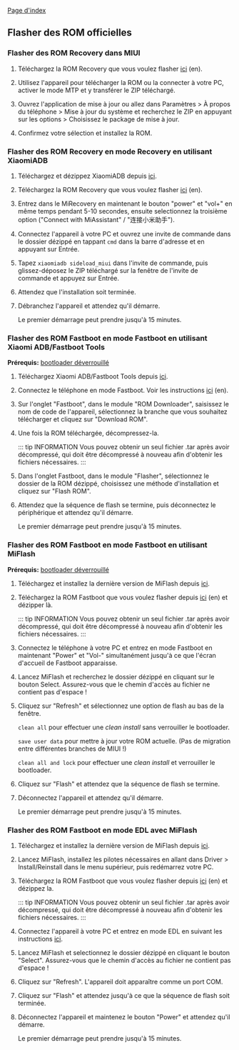 [Page d'index](../)

## Flasher des ROM officielles

### Flasher des ROM Recovery dans MIUI

1. Téléchargez la ROM Recovery que vous voulez flasher [ici](https://xiaomifirmwareupdater.com/miui/) (en).

2. Utilisez l'appareil pour télécharger la ROM ou la connecter à votre PC, activer le mode MTP et y transférer le ZIP téléchargé.

3. Ouvrez l'application de mise à jour ou allez dans Paramètres > À propos du téléphone > Mise à jour du système et recherchez le ZIP en appuyant sur les options > Choisissez le package de mise à jour.

4. Confirmez votre sélection et installez la ROM.

### Flasher des ROM Recovery en mode Recovery en utilisant XiaomiADB

1. Téléchargez et dézippez XiaomiADB depuis [ici](Outils_pour_les_appareils_Xiaomi.md).

2. Téléchargez la ROM Recovery que vous voulez flasher [ici](https://xiaomifirmwareupdater.com/miui/) (en).

3. Entrez dans le MiRecovery en maintenant le bouton "power" et "vol+" en même temps pendant 5-10 secondes, ensuite selectionnez la troisième option ("Connect with MiAssistant" / "连接小米助手").

4. Connectez l'appareil à votre PC et ouvrez une invite de commande dans le dossier dézippé en tappant `cmd` dans la barre d'adresse et en appuyant sur Entrée.

5. Tapez `xiaomiadb sideload_miui` dans l'invite de commande, puis glissez-déposez le ZIP téléchargé sur la fenêtre de l'invite de commande et appuyez sur Entrée.

6. Attendez que l'installation soit terminée.

7. Débranchez l'appareil et attendez qu'il démarre.

    Le premier démarrage peut prendre jusqu'à 15 minutes.

### Flasher des ROM Fastboot en mode Fastboot en utilisant Xiaomi ADB/Fastboot Tools

**Prérequis:** [bootloader déverrouillé](Deverrouiller_bootloader.md)

1. Téléchargez Xiaomi ADB/Fastboot Tools depuis [ici](Outils_pour_les_appareils_Xiaomi.md).

2. Connectez le téléphone en mode Fastboot. Voir les instructions [ici](https://szaki.github.io/XiaomiADBFastbootTools/) (en).

3. Sur l'onglet "Fastboot", dans le module "ROM Downloader", saisissez le nom de code de l'appareil, sélectionnez la branche que vous souhaitez télécharger et cliquez sur "Download ROM".

4. Une fois la ROM téléchargée, décompressez-la.

   ::: tip INFORMATION
   Vous pouvez obtenir un seul fichier .tar après avoir décompressé, qui doit être décompressé à nouveau afin d'obtenir les fichiers nécessaires.
   :::

5. Dans l'onglet Fastboot, dans le module "Flasher", sélectionnez le dossier de la ROM dézippé, choisissez une méthode d'installation et cliquez sur "Flash ROM".

6. Attendez que la séquence de flash se termine, puis déconnectez le périphérique et attendez qu'il démarre.

    Le premier démarrage peut prendre jusqu'à 15 minutes.

### Flasher des ROM Fastboot en mode Fastboot en utilisant MiFlash

**Prérequis:** [bootloader déverrouillé](Deverrouiller_bootloader.md)

1. Téléchargez et installez la dernière version de MiFlash depuis [ici](Outils_pour_les_appareils_Xiaomi.md).

2. Téléchargez la ROM Fastboot que vous voulez flasher depuis [ici](https://xiaomifirmwareupdater.com/miui/) (en) et dézipper là.

   ::: tip INFORMATION
   Vous pouvez obtenir un seul fichier .tar après avoir décompressé, qui doit être décompressé à nouveau afin d'obtenir les fichiers nécessaires.
   :::

3. Connectez le téléphone à votre PC et entrez en mode Fastboot en maintenant "Power" et "Vol-" simultanément jusqu'à ce que l'écran d'accueil de Fastboot apparaisse.

4. Lancez MiFlash et recherchez le dossier dézippé en cliquant sur le bouton Select. Assurez-vous que le chemin d'accès au fichier ne contient pas d'espace !

5. Cliquez sur "Refresh" et sélectionnez une option de flash au bas de la fenêtre.

    `clean all` pour effectuer une *clean install* sans verrouiller le bootloader.

    `save user data` pour mettre à jour votre ROM actuelle. (Pas de migration entre différentes branches de MIUI !)

    `clean all and lock` pour effectuer une *clean install* et verrouiller le bootloader.

6. Cliquez sur "Flash" et attendez que la séquence de flash se termine.

7. Déconnectez l'appareil et attendez qu'il démarre.

    Le premier démarrage peut prendre jusqu'à 15 minutes.

### Flasher des ROM Fastboot en mode EDL avec MiFlash

1. Téléchargez et installez la dernière version de MiFlash depuis [ici](Outils_pour_les_appareils_Xiaomi.md).

2. Lancez MiFlash, installez les pilotes nécessaires en allant dans Driver > Install/Reinstall dans le menu supérieur, puis redémarrez votre PC.

3. Téléchargez la ROM Fastboot que vous voulez flasher depuis [ici](https://xiaomifirmwareupdater.com/miui/) (en) et dézippez la.

   ::: tip INFORMATION 
   Vous pouvez obtenir un seul fichier .tar après avoir décompressé, qui doit être décompressé à nouveau afin d'obtenir les fichiers nécessaires.
   :::

4. Connectez l'appareil à votre PC et entrez en mode EDL en suivant les instructions [ici](Acceder_au_mode_EDL.md).

5. Lancez MiFlash et selectionnez le dossier dézippé en cliquant le bouton "Select". Assurez-vous que le chemin d'accès au fichier ne contient pas d'espace !

6. Cliquez sur "Refresh". L'appareil doit apparaître comme un port COM.

7. Cliquez sur "Flash" et attendez jusqu'à ce que la séquence de flash soit terminée.

8. Déconnectez l'appareil et maintenez le bouton "Power" et attendez qu'il démarre.

    Le premier démarrage peut prendre jusqu'à 15 minutes.